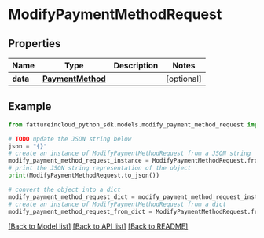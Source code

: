 # ModifyPaymentMethodRequest


## Properties

Name | Type | Description | Notes
------------ | ------------- | ------------- | -------------
**data** | [**PaymentMethod**](PaymentMethod.md) |  | [optional] 

## Example

```python
from fattureincloud_python_sdk.models.modify_payment_method_request import ModifyPaymentMethodRequest

# TODO update the JSON string below
json = "{}"
# create an instance of ModifyPaymentMethodRequest from a JSON string
modify_payment_method_request_instance = ModifyPaymentMethodRequest.from_json(json)
# print the JSON string representation of the object
print(ModifyPaymentMethodRequest.to_json())

# convert the object into a dict
modify_payment_method_request_dict = modify_payment_method_request_instance.to_dict()
# create an instance of ModifyPaymentMethodRequest from a dict
modify_payment_method_request_from_dict = ModifyPaymentMethodRequest.from_dict(modify_payment_method_request_dict)
```
[[Back to Model list]](../README.md#documentation-for-models) [[Back to API list]](../README.md#documentation-for-api-endpoints) [[Back to README]](../README.md)


